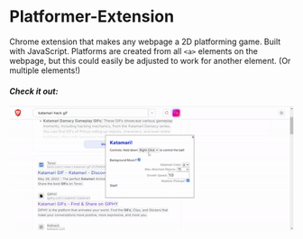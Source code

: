 # Platformer-Extension
Chrome extension that makes any webpage a 2D platforming game. Built with JavaScript.
Platforms are created from all `<a>` elements on the webpage, but this could easily
be adjusted to work for another element. (Or multiple elements!)

#### *Check it out:*
![](preview.gif)
